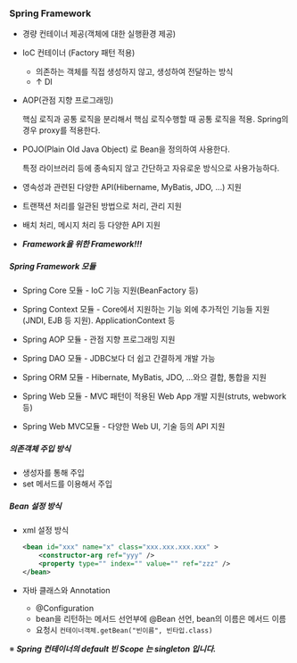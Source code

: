 ### Spring Framework

- 경량 컨테이너 제공(객체에 대한 실행환경 제공)

- IoC 컨테이너 (Factory 패턴 적용)

  - 의존하는 객체를 직접 생성하지 않고, 생성하여 전달하는 방식
  - ↑ DI

- AOP(관점 지향 프로그래밍)

  핵심 로직과 공통 로직을 분리해서 핵심 로직수행할 때 공통 로직을 적용. Spring의 경우 proxy를 적용한다.

- POJO(Plain Old Java Object) 로 Bean을 정의하여 사용한다.

  특정 라이브러리 등에 종속되지 않고 간단하고 자유로운 방식으로 사용가능하다.

- 영속성과 관련된 다양한 API(Hibername, MyBatis, JDO, ...) 지원
- 트랜잭션 처리를 일관된 방법으로 처리, 관리 지원
- 배치 처리, 메시지 처리 등 다양한 API 지원
- ***Framework을 위한 Framework!!!***



##### Spring Framework 모듈

- Spring Core 모듈 - IoC 기능 지원(BeanFactory 등)
- Spring Context 모듈 - Core에서 지원하는 기능 외에 추가적인 기능들 지원(JNDI, EJB 등 지원). ApplicationContext 등
- Spring AOP 모듈 - 관점 지향 프로그래밍 지원
- Spring DAO 모듈 - JDBC보다 더 쉽고 간결하게 개발 가능
- Spring ORM 모듈 - Hibernate, MyBatis, JDO, ...와으 결합, 통합을 지원
- Spring Web 모듈 - MVC 패턴이 적용된 Web App 개발 지원(struts, webwork 등)

- Spring Web MVC모듈 - 다양한 Web UI, 기술 등의 API 지원



##### 의존객체 주입 방식

- 생성자를 통해 주입
- set 메서드를 이용해서 주입



##### Bean 설정 방식

- xml 설정 방식

  ```xml
  <bean id="xxx" name="x" class="xxx.xxx.xxx.xxx" >
      <constructor-arg ref="yyy" />
      <property type="" index="" value="" ref="zzz" />
  </bean>
  ```

- 자바 클래스와 Annotation

  - @Configuration
  - bean을 리턴하는 메서드 선언부에 @Bean 선언, bean의 이름은 메서드 이름
  - 요청시 ```컨테이너객체.getBean("빈이름", 빈타입.class)```

※ ***Spring 컨테이너의 default 빈 Scope 는 singleton 입니다.***





